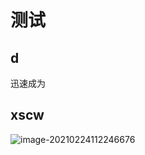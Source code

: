 # 测试


## d

迅速成为

## xscw

![image-20210224112246676](https://gitee.com/ymyguang/picture/raw/master/img/image-20210224112246676.png)

